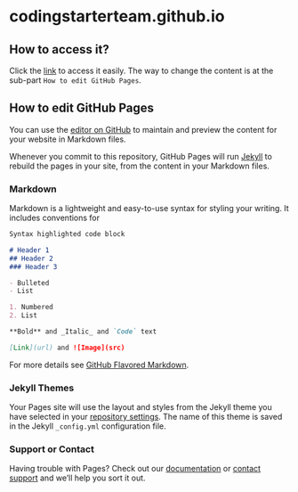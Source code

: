 codingstarterteam.github.io
===========================

How to access it?
-----------------

Click the [link](codingstarterteam.github.io) to access it easily. The way to
change the content is at the sub-part `How to edit GitHub Pages`.

How to edit GitHub Pages
-----------------------

[Readme_Editer]: https://github.com/CodingStarterTeam/codingstarterteam.github.io/edit/master/README.md
[Jekyll]: https://jekyllrb.com/
[Master_MD]: https://guides.github.com/features/mastering-markdown/
[Setting]: https://github.com/CodingStarterTeam/codingstarterteam.github.io/settings
[Github_Pages_Doc]: https://help.github.com/categories/github-pages-basics/
[Contact]: https://github.com/contact

You can use the [editor on GitHub][Readme_Editer] to maintain and preview the
content for your website in Markdown files.

Whenever you commit to this repository, GitHub Pages will run [Jekyll][] to
rebuild the pages in your site, from the content in your Markdown files.

### Markdown

Markdown is a lightweight and easy-to-use syntax for styling your writing. It
includes conventions for

```markdown
Syntax highlighted code block

# Header 1
## Header 2
### Header 3

- Bulleted
- List

1. Numbered
2. List

**Bold** and _Italic_ and `Code` text

[Link](url) and ![Image](src)
```

For more details see [GitHub Flavored Markdown][Master_MD].

### Jekyll Themes

Your Pages site will use the layout and styles from the Jekyll theme you have
selected in your [repository settings][Setting]. The name of this theme is
saved in the Jekyll `_config.yml` configuration file.

### Support or Contact

Having trouble with Pages? Check out our [documentation][Github_Pages_Doc] or
[contact support][Contact] and we’ll help you sort it out.

